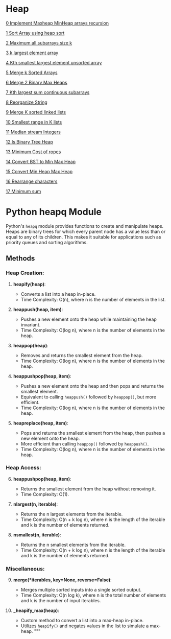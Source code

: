 # Heap

[0 Implement Maxheap MinHeap arrays recursion](0_Implement_Maxheap_MinHeap_arrays_recursion.py)

[1 Sort Array using heap sort](1_Sort_Array_using_heap_sort.py)

[2 Maximum all subarrays size k](2_Maximum_all_subarrays_size_k.py)

[3 k largest element array](3_k_largest_element_array.py)

[4 Kth smallest largest element unsorted array](4_Kth_smallest_largest_element_unsorted_array.py)

[5 Merge k Sorted Arrays](5_Merge_k_Sorted_Arrays.py)

[6 Merge 2 Binary Max Heaps](6_Merge_2_Binary_Max_Heaps.py)

[7 Kth largest sum continuous subarrays](7_Kth_largest_sum_continuous_subarrays.py)

[8 Reorganize String](8_Reorganize_String.py)

[9 Merge K sorted linked lists](9_Merge_K_sorted_linked_lists.py)

[10 Smallest range in K lists](10_Smallest_range_in_K_lists.py)

[11 Median stream Integers](11_Median_stream_Integers.py)

[12 Is Binary Tree Heap](12_Is_Binary_Tree_Heap.py)

[13 Minimum Cost of ropes](13_Minimum_Cost_of_ropes.py)

[14 Convert BST to Min Max Heap](14_Convert_BST_to_Min_Max_Heap.py)

[15 Convert Min Heap Max Heap](15_Convert_Min_Heap_Max_Heap.py)

[16 Rearrange characters](16_Rearrange_characters.py)

[17 Minimum sum](17_Minimum_sum.py)


# Python heapq Module

Python's `heapq` module provides functions to create and manipulate heaps. Heaps are binary trees for which every parent node has a value less than or equal to any of its children. This makes it suitable for applications such as priority queues and sorting algorithms.

## Methods

### Heap Creation:

1. **heapify(heap)**:
   - Converts a list into a heap in-place.
   - Time Complexity: O(n), where n is the number of elements in the list.

2. **heappush(heap, item)**:
   - Pushes a new element onto the heap while maintaining the heap invariant.
   - Time Complexity: O(log n), where n is the number of elements in the heap.

3. **heappop(heap)**:
   - Removes and returns the smallest element from the heap.
   - Time Complexity: O(log n), where n is the number of elements in the heap.

4. **heappushpop(heap, item)**:
   - Pushes a new element onto the heap and then pops and returns the smallest element.
   - Equivalent to calling `heappush()` followed by `heappop()`, but more efficient.
   - Time Complexity: O(log n), where n is the number of elements in the heap.

5. **heapreplace(heap, item)**:
   - Pops and returns the smallest element from the heap, then pushes a new element onto the heap.
   - More efficient than calling `heappop()` followed by `heappush()`.
   - Time Complexity: O(log n), where n is the number of elements in the heap.

### Heap Access:

6. **heappushpop(heap, item)**:
   - Returns the smallest element from the heap without removing it.
   - Time Complexity: O(1).

7. **nlargest(n, iterable)**:
   - Returns the n largest elements from the iterable.
   - Time Complexity: O(n + k log n), where n is the length of the iterable and k is the number of elements returned.

8. **nsmallest(n, iterable)**:
   - Returns the n smallest elements from the iterable.
   - Time Complexity: O(n + k log n), where n is the length of the iterable and k is the number of elements returned.

### Miscellaneous:

9. **merge(*iterables, key=None, reverse=False)**:
   - Merges multiple sorted inputs into a single sorted output.
   - Time Complexity: O(n log k), where n is the total number of elements and k is the number of input iterables.

10. **_heapify_max(heap)**:
    - Custom method to convert a list into a max-heap in-place.
    - Utilizes `heapify()` and negates values in the list to simulate a max-heap.
"""

